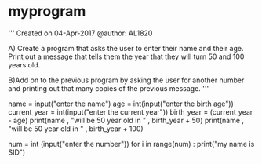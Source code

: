 # myprogram
'''
Created on 04-Apr-2017
@author: AL1820

A) Create a program that asks the user to enter their name and their age.
Print out a message that tells them the year that they will turn 50 and
100 years old.

B)Add on to the previous program by asking the user for another number and
printing out that many copies of the previous message.
'''

name = input("enter the name")
age = int(input("enter the birth age"))
current_year = int(input("enter the current year"))
birth_year = (current_year - age)
print(name , "will be 50 year old in " , birth_year + 50)
print(name , "will be 50 year old in " , birth_year + 100)


num = int (input("enter the number"))
for i in range(num) :
    print("my name is SID")
